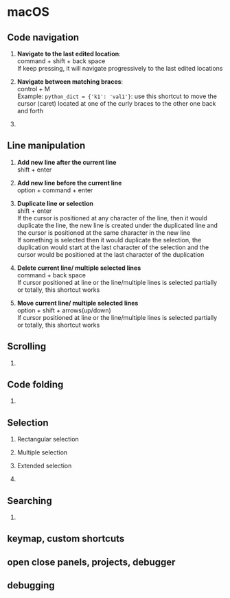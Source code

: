 # macOS

## Code navigation

1. **Navigate to the last edited location**: <br />
   command + shift + back space <br />
   If keep pressing, it will navigate progressively to the last edited locations
   
2. **Navigate between matching braces**: <br />
   control + M <br />
   Example: ```python_dict = {'k1': 'val1'}```: use this shortcut to move the cursor (caret) located at one of the curly braces to the other one back and forth

3. 
   
## Line manipulation

1. **Add new line after the current line** <br />
   shift + enter <br />

2. **Add new line before the current line** <br />
   option + command + enter <br />

3. **Duplicate line or selection** <br />
   shift + enter <br />
   If the cursor is positioned at any character of the line, then it would duplicate the line, the new line is created under the duplicated line and the cursor is positioned at the same character in the new line <br /> 
   If something is selected then it would duplicate the selection, the duplication would start at the last character of the selection and the cursor would be positioned at the last character of the duplication

4. **Delete current line/ multiple selected lines** <br />
   command + back space <br />
   If cursor positioned at line or the line/multiple lines is selected partially or totally, this shortcut works

5. **Move current line/ multiple selected lines** <br />
   option + shift + arrows(up/down) <br />
   If cursor positioned at line or the line/multiple lines is selected partially or totally, this shortcut works
  
## Scrolling

1. 

##  Code folding

1. 

## Selection 

1. Rectangular selection

2. Multiple selection

3. Extended selection

4.

## Searching

1.

##  keymap, custom shortcuts

## open close panels, projects, debugger 

## debugging

   

   
   
 